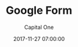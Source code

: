 ---
layout: post
permalink: /:title/
title: "Google Form"
featuredTitle: "Google Form"
date: 2017-11-27 07:00:00
number: 21
theme:
author: Capital One
tags: >
category: eshop
visible: true
featured: true
logo: /assets/img/charity/AutismOntario_BW.png
featuredImage: /assets/img/2017/pattern-red.png
github: https://github.com/CapitalOneCanadaHackathon/Sistering_GTC
description: A Google form to help potential volunteers submit information. This information is saved on a Google Sheets back end so that the organization can find volunteers with a particular skillset, availability, etc.
---